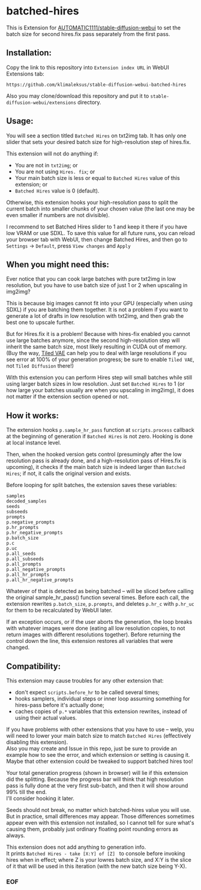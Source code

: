 # batched-hires

This is Extension for [AUTOMATIC1111/stable-diffusion-webui](https://github.com/AUTOMATIC1111/stable-diffusion-webui) to set the batch size for second hires.fix pass separately from the first pass.

## Installation:
Copy the link to this repository into `Extension index URL` in WebUI Extensions tab:
```
https://github.com/klimaleksus/stable-diffusion-webui-batched-hires
```
Also you may clone/download this repository and put it to `stable-diffusion-webui/extensions` directory.

## Usage:
You will see a section titled `Batched Hires` on txt2img tab. It has only one slider that sets your desired batch size for high-resolution step of hires.fix.

This extension will not do anything if:
- You are not in `txt2img`; or
- You are not using `Hires. fix`; or
- Your main batch size is less or equal to `Batched Hires` value of this extension; or
- `Batched Hires` value is 0 (default).

Otherwise, this extension hooks your high-resolution pass to split the current batch into smaller chunks of your chosen value (the last one may be even smaller if numbers are not divisible).

I recommend to set Batched Hires slider to 1 and keep it there if you have low VRAM or use SDXL. To save this value for all future runs, you can reload your browser tab with WebUI, then change Batched Hires, and then go to `Settings` → `Default`, press `View changes` and `Apply`

## When you might need this:
Ever notice that you can cook large batches with pure txt2img in low resolution, but you have to use batch size of just 1 or 2 when upscaling in img2img?

This is because big images cannot fit into your GPU (especially when using SDXL) if you are batching them together.
It is not a problem if you want to generate a lot of drafts in low resolution with txt2img, and then grab the best one to upscale further.

But for Hires.fix it is a problem! Because with hires-fix enabled you cannot use large batches anymore, since the second high-resolution step will inherit the same batch size, most likely resulting in CUDA out of memory.  
(Buy the way, [Tiled VAE](https://github.com/pkuliyi2015/multidiffusion-upscaler-for-automatic1111) can help you to deal with large resolutions if you see error at 100% of your generation progress; be sure to enable `Tiled VAE`, not `Tiled Diffusion` there!)

With this extension you can perform Hires step will small batches while still using larger batch sizes in low resolution. Just set `Batched Hires` to 1 (or how large your batches usually are when you upscaling in img2img), it does not matter if the extension section opened or not.

## How it works:
The extension hooks `p.sample_hr_pass` function at `scripts.process` callback at the beginning of generation if `Batched Hires` is not zero. Hooking is done at local instance level.

Then, when the hooked version gets control (presumingly after the low resolution pass is already done, and a high-resolution pass of Hires.fix is upcoming), it checks if the main batch size is indeed larger than `Batched Hires`; if not, it calls the original version and exists.

Before looping for split batches, the extension saves these variables:
```
samples
decoded_samples
seeds
subseeds
prompts
p.negative_prompts
p.hr_prompts
p.hr_negative_prompts
p.batch_size
p.c
p.uc
p.all_seeds
p.all_subseeds
p.all_prompts
p.all_negative_prompts
p.all_hr_prompts
p.all_hr_negative_prompts
```

Whatever of that is detected as being batched – will be sliced before calling the original sample_hr_pass() function several times. Before each call, the extension rewrites `p.batch_size`, `p.prompts`, and deletes `p.hr_c` with `p.hr_uc` for them to be recalculated by WebUI later.

If an exception occurs, or if the user aborts the generation, the loop breaks with whatever images were done (eating all low resolution copies, to not return images with different resolutions together).
Before returning the control down the line, this extension restores all variables that were changed.

## Compatibility:
This extension may cause troubles for any other extension that:
- don't expect `scripts.before_hr` to be called several times;
- hooks samplers, individual steps or inner loop assuming something for hires-pass before it's actually done;
- caches copies of `p.*` variables that this extension rewrites, instead of using their actual values.

If you have problems with other extensions that you have to use – welp, you will need to lower your main batch size to match `Batched Hires` (effectively disabling this extension).  
Also you may create and Issue in this repo, just be sure to provide an example how to see the error, and which extension or setting is causing it. Maybe that other extension could be tweaked to support batched hires too!

Your total generation progress (shown in browser) will lie if this extension did the splitting. Because the progress bar will think that high resolution pass is fully done at the very first sub-batch, and then it will show around 99% till the end.  
I'll consider hooking it later.

Seeds should not break, no matter which batched-hires value you will use.  
But in practice, small differences may appear. Those differences sometimes appear even with this extension not installed, so I cannot tell for sure what's causing them, probably just ordinary floating point rounding errors as always.

This extension does not add anything to generation info.  
It prints `Batched Hires - take [X:Y] of [Z] ` to console before invoking hires when in effect; where Z is your lowres batch size, and X:Y is the slice of it that will be used in this iteration (with the new batch size being Y-X).
### EOF
